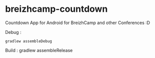 # breizhcamp-countdown

Countdown App for Android for BreizhCamp and other Conferences :D


Debug :

	gradlew assembleDebug

Build : 
	gradlew assembleRelease